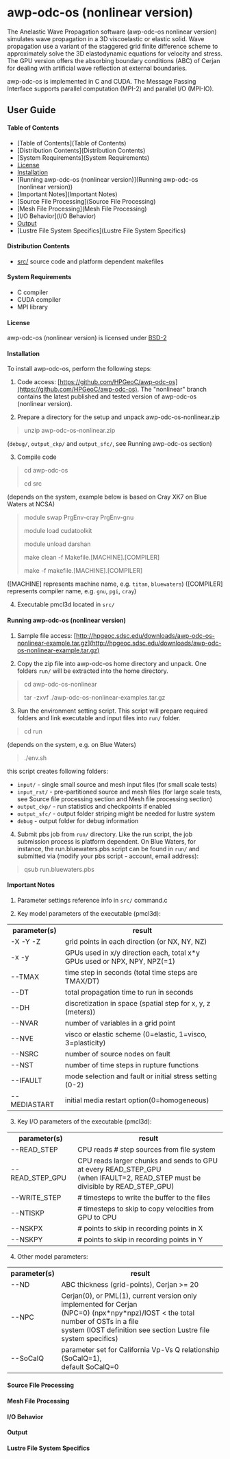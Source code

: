 # **awp-odc-os (nonlinear version)**

The Anelastic Wave Propagation software (awp-odc-os nonlinear version) simulates wave propagation in a 3D viscoelastic or elastic solid. Wave propagation use a variant of the staggered grid finite difference scheme to approximately solve the 3D elastodynamic equations for velocity and stress. The GPU version offers the absorbing boundary conditions (ABC) of Cerjan for dealing with artificial wave reflection at external boundaries.

awp-odc-os is implemented in C and CUDA.  The Message Passing Interface supports parallel computation (MPI-2) and parallel I/O (MPI-IO).

## User Guide

#### Table of Contents
* [Table of Contents](Table of Contents)
* [Distribution Contents](Distribution Contents)
* [System Requirements](System Requirements)
* [License](License)
* [Installation](Installation)
* [Running awp-odc-os (nonlinear version)](Running awp-odc-os (nonlinear version))
* [Important Notes](Important Notes)
* [Source File Processing](Source File Processing)
* [Mesh File Processing](Mesh File Processing)
* [I/O Behavior](I/O Behavior)
* [Output](Output)
* [Lustre File System Specifics](Lustre File System Specifics)

#### Distribution Contents
* [src/](src) source code and platform dependent makefiles

#### System Requirements
* C compiler
* CUDA compiler
* MPI library

#### License
awp-odc-os (nonlinear version) is licensed under [BSD-2](LICENSE)

#### Installation
To install awp-odc-os, perform the following steps:

1. Code access: [https://github.com/HPGeoC/awp-odc-os](https://github.com/HPGeoC/awp-odc-os). The "nonlinear" branch contains the latest published and tested version of awp-odc-os (nonlinear version).

2. Prepare a directory for the setup and unpack awp-odc-os-nonlinear.zip

  > unzip awp-odc-os-nonlinear.zip

  (`debug/`, `output_ckp/` and `output_sfc/`, see Running awp-odc-os section)

3. Compile code

  > cd awp-odc-os
  >
  > cd src

  (depends on the system, example below is based on Cray XK7 on Blue Waters at NCSA)

  > module swap PrgEnv-cray PrgEnv-gnu
  >
  > module load cudatoolkit
  >
  > module unload darshan
  >
  > make clean -f Makefile.[MACHINE].[COMPILER]
  >
  > make -f makefile.[MACHINE].[COMPILER]

  ([MACHINE] represents machine name, e.g. `titan`, `bluewaters`) ([COMPILER] represents compiler name, e.g. `gnu`, `pgi`, `cray`)

4. Executable pmcl3d located in `src/`

#### Running awp-odc-os (nonlinear version)

1. Sample file access: [http://hpgeoc.sdsc.edu/downloads/awp-odc-os-nonlinear-example.tar.gz](http://hpgeoc.sdsc.edu/downloads/awp-odc-os-nonlinear-example.tar.gz)

2. Copy the zip file into awp-odc-os home directory and unpack. One folders `run/` will be extracted into the home directory.

  > cd awp-odc-os-nonlinear
  >
  > tar -zxvf ./awp-odc-os-nonlinear-examples.tar.gz

3. Run the environment setting script. This script will prepare required folders and link executable and input files into `run/` folder.

  > cd run

  (depends on the system, e.g. on Blue Waters)

  > ./env.sh
  
  this script creates following folders:

  - `input/`      - single small source and mesh input files (for small scale tests)
  - `input_rst/`  - pre-partitioned source and mesh files (for large scale tests, see Source file processing section and Mesh file processing section)
  - `output_ckp/` - run statistics and checkpoints if enabled
  - `output_sfc/` - output folder striping might be needed for lustre system
  - `debug`       - output folder for debug information

4. Submit pbs job from `run/` directory. Like the run script, the job submission process is platform dependent. On Blue Waters, for instance, the run.bluewaters.pbs script can be found in `run/` and submitted via (modify your pbs script - account, email address):

  > qsub run.bluewaters.pbs

#### Important Notes

1. Parameter settings reference info in `src/` command.c

2. Key model parameters of the executable (pmcl3d):

  <table>
    <tr><th> parameter(s) </th><th> result                                                                    </th></tr>
    <tr><td> -X -Y -Z     </td><td> grid points in each direction (or NX, NY, NZ)                             </td></tr>
    <tr><td> -x -y        </td><td> GPUs used in x/y direction each, total x*y GPUs used or NPX, NPY, NPZ(=1) </td></tr>
    <tr><td> --TMAX       </td><td> time step in seconds (total time steps are TMAX/DT)                       </td></tr>
    <tr><td> --DT         </td><td> total propagation time to run in seconds                                  </td></tr>
    <tr><td> --DH         </td><td> discretization in space (spatial step for x, y, z (meters))               </td></tr>
    <tr><td> --NVAR       </td><td> number of variables in a grid point                                       </td></tr>
    <tr><td> --NVE        </td><td> visco or elastic scheme (0=elastic, 1=visco, 3=plasticity)                </td></tr>
    <tr><td> --NSRC       </td><td> number of source nodes on fault                                           </td></tr>
    <tr><td> --NST        </td><td> number of time steps in rupture functions                                 </td></tr>
    <tr><td> --IFAULT     </td><td> mode selection and fault or initial stress setting (0-2)                  </td></tr>
    <tr><td> --MEDIASTART </td><td> initial media restart option(0=homogeneous)                               </td></tr>
  </table>

3. Key I/O parameters of the executable (pmcl3d):

  <table>
    <tr><th> parameter(s)    </th><th> result                                                          </th></tr>
    <tr><td> --READ_STEP     </td><td> CPU reads # step sources from file system                       </td></tr>
    <tr><td> --READ_STEP_GPU </td><td> CPU reads larger chunks and sends to GPU at every READ_STEP_GPU
                                  <br> (when IFAULT=2, READ_STEP must be divisible by READ_STEP_GPU)   </td></tr>
    <tr><td> --WRITE_STEP    </td><td> # timesteps to write the buffer to the files                    </td></tr>
    <tr><td> --NTISKP        </td><td> # timesteps to skip to copy velocities from GPU to CPU          </td></tr>
    <tr><td> --NSKPX         </td><td> # points to skip in recording points in X                       </td></tr>
    <tr><td> --NSKPY         </td><td> # points to skip in recording points in Y                       </td></tr>
  </table>

4. Other model parameters:

  <table>
    <tr><th> parameter(s) </th><th> result                                                            </th></tr>
    <tr><td> --ND         </td><td> ABC thickness (grid-points), Cerjan >= 20                         </td></tr>
    <tr><td> --NPC        </td><td> Cerjan(0), or PML(1), current version only implemented for Cerjan
                               <br>  (NPC=0) (npx*npy*npz)/IOST < the total number of OSTs in a file
                               <br> system (IOST definition see section Lustre file system specifics) </td></tr>
    <tr><td> --SoCalQ     </td><td> parameter set for California Vp-Vs Q relationship (SoCalQ=1),
                               <br> default SoCalQ=0                                                  </td></tr>
  </table>

#### Source File Processing

#### Mesh File Processing

#### I/O Behavior

#### Output

#### Lustre File System Specifics
